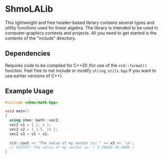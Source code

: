 # ShmoLALib
This lightweight and free header-based library contains several types and utility functions used for linear algebra. The library is intended to be used in computer-graphics contexts and projects. All you need to get started is the contents of the "include" directory.

## Dependencies
Requires code to be compiled for C++20 (for use of the `std::format()` function. Feel free to not include or modify `string_utils.hpp` if you want to use earlier versions of C++).

## Example Usage
```cpp
#include <shmo/math.hpp>

void main() 
{
  using shmo::math::vec2;
  vec2 v1 = { 2, 4 };
  vec2 v2 = { 3.5, 14 };
  vec2 v3 = v1 + v2;
  
  std::cout << "The value of my vector is: " << v3 << '\n'; 
  // OUTPUT: The value of my vector is: ( 5.50000 18.0000 ) 
}
```
